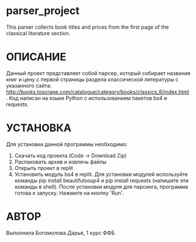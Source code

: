 # parser_project
This parser collects book titles and prices from the first page of the classical literature section.

# ОПИСАНИЕ 
Данный проект представляет собой парсер, который собирает названия книг и цену с первой страницы раздела классической литературы с указанного сайта: http://books.toscrape.com/catalogue/category/books/classics_6/index.html . Код написан на языке Python с использованием пакетов bs4 и requests.

# УСТАНОВКА
Для установки данной программы необходимо:
1. Скачать код проекта (Code -> Download Zip)
2. Распаковать архив и извлечь файлы
3. Открыть проект в replit
4. Установить модуль bs4 в replit. Для установки модулей используйте команды pip install beautifulsoup4 и pip install requests (напишите эти команды в shell). После установки модуля для парсинга, программа готова к запуску. Нажмите на кнопку 'Run'.

# АВТОР
Выполнила Богомолова Дарья, 1 курс ФФБ
